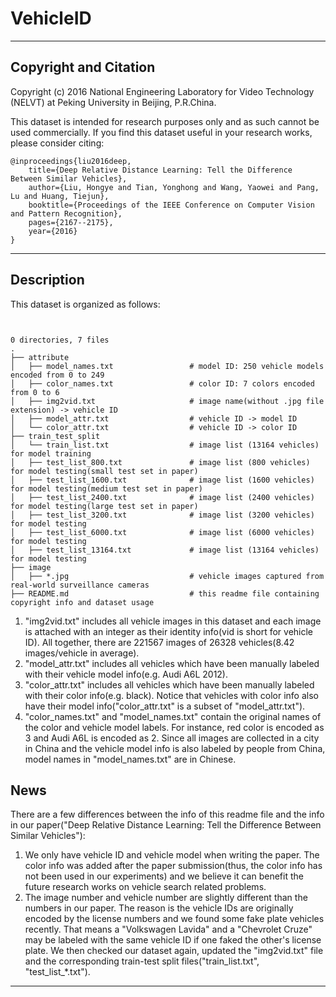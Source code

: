 ﻿# VehicleID
-------------------------------------------------------------------------------------------
## Copyright and Citation
Copyright (c) 2016 National Engineering Laboratory for Video Technology  (NELVT)
at Peking University in Beijing, P.R.China.

This dataset is intended for research purposes only and as such cannot be used commercially.
If you find this dataset useful in your research works, please consider citing:

    @inproceedings{liu2016deep,
        title={Deep Relative Distance Learning: Tell the Difference Between Similar Vehicles},
        author={Liu, Hongye and Tian, Yonghong and Wang, Yaowei and Pang, Lu and Huang, Tiejun},
        booktitle={Proceedings of the IEEE Conference on Computer Vision and Pattern Recognition},
        pages={2167--2175},
        year={2016}
    }

-------------------------------------------------------------------------------------------
## Description
This dataset is organized as follows:
```


0 directories, 7 files
.
├── attribute
│   ├── model_names.txt                 # model ID: 250 vehicle models encoded from 0 to 249
│   ├── color_names.txt                 # color ID: 7 colors encoded from 0 to 6
│   ├── img2vid.txt                     # image name(without .jpg file extension) -> vehicle ID
│   ├── model_attr.txt                  # vehicle ID -> model ID
│   └── color_attr.txt                  # vehicle ID -> color ID
├── train_test_split
│   └── train_list.txt                  # image list (13164 vehicles) for model training
│   ├── test_list_800.txt               # image list (800 vehicles) for model testing(small test set in paper)
│   ├── test_list_1600.txt              # image list (1600 vehicles) for model testing(medium test set in paper)
│   ├── test_list_2400.txt              # image list (2400 vehicles) for model testing(large test set in paper)
│   ├── test_list_3200.txt              # image list (3200 vehicles) for model testing
│   ├── test_list_6000.txt              # image list (6000 vehicles) for model testing
│   ├── test_list_13164.txt             # image list (13164 vehicles) for model testing
├── image
│   ├── *.jpg                           # vehicle images captured from real-world surveillance cameras
├── README.md                           # this readme file containing copyright info and dataset usage
```
1. "img2vid.txt" includes all vehicle images in this dataset and each image is attached with an integer as their identity info(vid is short for vehicle ID). All together, there are 221567 images of 26328 vehicles(8.42 images/vehicle in average).
2. "model_attr.txt" includes all vehicles which have been manually labeled with their vehicle model info(e.g. Audi A6L 2012).
3. "color_attr.txt" includes all vehicles which have been manually labeled with their color info(e.g. black). Notice that vehicles with color info also have their model info("color_attr.txt" is a subset of "model_attr.txt").
4. "color_names.txt" and "model_names.txt" contain the original names of the color and vehicle model labels. For instance, red color is encoded as 3 and Audi A6L is encoded as 2. Since all images are collected in a city in China and the vehicle model info is also labeled by people from China, model names in "model_names.txt" are in Chinese.

## News
There are a few differences between the info of this readme file and the info in our paper("Deep Relative Distance Learning: Tell the Difference Between Similar Vehicles"):
 1. We only have vehicle ID and vehicle model when writing the paper. The color info was added after the paper submission(thus, the color info has not been used in our experiments) and we believe it can benefit the future research works on vehicle search related problems.
 2. The image number and vehicle number are slightly different than the numbers in our paper. The reason is the vehicle IDs are originally encoded by the license numbers and we found some fake plate vehicles recently. That means a "Volkswagen Lavida" and a "Chevrolet Cruze" may be labeled with the same vehicle ID if one faked the other's license plate. We then checked our dataset again, updated the "img2vid.txt" file and the corresponding train-test split files("train\_list.txt", "test\_list\_\*.txt").

-------------------------------------------------------------------------------------------




